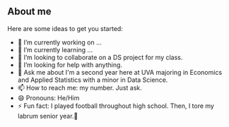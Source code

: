 ## About me


Here are some ideas to get you started:

- 🔭 I’m currently working on ...
- 🌱 I’m currently learning ...
- 👯 I’m looking to collaborate on a DS project for my class.
- 🤔 I’m looking for help with anything.
- 💬 Ask me about I'm a second year here at UVA majoring in Economics and Applied Statistics with a minor in Data Science.
- 📫 How to reach me: my number. Just ask. 
- 😄 Pronouns: He/Him
- ⚡ Fun fact: I played football throughout high school. Then, I tore my labrum senior year.🥲 
